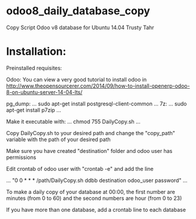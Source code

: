 # odoo8_daily_database_copy

Copy Script Odoo v8 database for Ubuntu 14.04 Trusty Tahr

# Installation:

Preinstalled requisites:

  Odoo:
    You can view a very good tutorial to install odoo in http://www.theopensourcerer.com/2014/09/how-to-install-openerp-odoo-8-on-ubuntu-server-14-04-lts/

  pg_dump:
    ...
      sudo apt-get install postgresql-client-common
    ...
  7z:
    ...
      sudo apt-get install p7zip
    ...

Make it executable with:
  ...
    chmod 755 DailyCopy.sh
  ...

Copy DailyCopy.sh to your desired path and change the "copy_path" variable with the path of your desired path

Make sure you have created "destination" folder and odoo user has permissions

Edit crontab of odoo user with "crontab -e" and add the line 

...
 "0 0 * * * /path/DailyCopy.sh ddbb destination odoo_user password" 
...

To make a daily copy of your database at 00:00, the first number are minutes (from 0 to 60) and the second numbers are hour (from 0 to 23)

If you have more than one database, add a crontab line to each database


